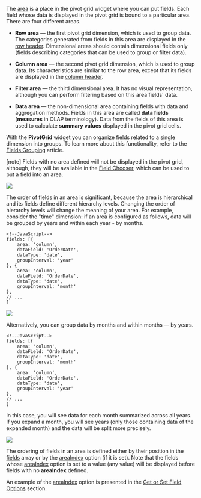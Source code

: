 The [area](/api-reference/30%20Data%20Layer/PivotGridDataSource/1%20Configuration/fields/area.md '/Documentation/ApiReference/Data_Layer/PivotGridDataSource/Configuration/fields/#area') is a place in the pivot grid widget where you can put fields. Each field whose data is displayed in the pivot grid is bound to a particular area. There are four different areas.

* **Row area** &#8212; the first pivot grid dimension, which is used to group data. The categories generated from fields in this area are displayed in the [row header](/concepts/05%20Widgets/PivotGrid/010%20Visual%20Elements/02%20Headers.md '/Documentation/Guide/Widgets/PivotGrid/Visual_Elements/#Headers'). Dimensional areas should contain dimensional fields only (fields describing categories that can be used to group or filter data).

* **Column area** &#8212; the second pivot grid dimension, which is used to group data. Its characteristics are similar to the row area, except that its fields are displayed in the [column header](/concepts/05%20Widgets/PivotGrid/010%20Visual%20Elements/02%20Headers.md '/Documentation/Guide/Widgets/PivotGrid/Visual_Elements/#Headers').

* **Filter area** &#8212; the third dimensional area. It has no visual representation, although you can perform filtering based on this area fields' data. <!-- Link to Filtering -->

* **Data area** &#8212; the non-dimensional area containing fields with data and aggregation methods. Fields in this area are called **data fields** (**measures** in OLAP terminology). Data from the fields of this area is used to calculate **summary values** displayed in the pivot grid cells.

With the **PivotGrid** widget you can organize fields related to a single dimension into groups. To learn more about this functionality, refer to the [Fields Grouping](/concepts/05%20Widgets/PivotGrid/050%20Grouping/030%20Fields%20Grouping.md '/Documentation/Guide/Widgets/PivotGrid/Grouping/#Fields_Grouping') article.

[note] Fields with no area defined will not be displayed in the pivot grid, although, they will be available in the [Field Chooser](/api-reference/10%20UI%20Widgets/dxPivotGridFieldChooser '/Documentation/ApiReference/UI_Widgets/dxPivotGridFieldChooser/'), which can be used to put a field into an area.

![](/Content/images/doc/17_1/DataGrid/PivotGrid_3D.png)

The order of fields in an area is significant, because the area is hierarchical and its fields define different hierarchy levels. Changing the order of hierarchy levels will change the meaning of your area. For example, consider the "time" dimension: if an area is configured as follows, data will be grouped by years and within each year - by months.

    <!--JavaScript-->
	fields: [{
		area: 'column',
		dataField: 'OrderDate',
		dataType: 'date',
		groupInterval: 'year'
	}, {
		area: 'column',
		dataField: 'OrderDate',
		dataType: 'date',
		groupInterval: 'month'
	},
	// ...
	]

![](/Content/images/doc/17_1/DataGrid/PivotGridAreas_YearMonth.png)

<!-- link to Data Grouping -->

Alternatively, you can group data by months and within months &#8212; by years.

    <!--JavaScript-->
	fields: [{
		area: 'column',
		dataField: 'OrderDate',
		dataType: 'date',
		groupInterval: 'month'
	}, {
		area: 'column',
		dataField: 'OrderDate',
		dataType: 'date',
		groupInterval: 'year'
	},
	// ...
	]

In this case, you will see data for each month summarized across all years. If you expand a month, you will see years (only those containing data of the expanded month) and the data will be split more precisely.

![](/Content/images/doc/17_1/DataGrid/PivotGridAreas_MonthYear.png)

The ordering of fields in an area is defined either by their position in the [fields](/api-reference/30%20Data%20Layer/PivotGridDataSource/1%20Configuration/fields '/Documentation/ApiReference/Data_Layer/PivotGridDataSource/Configuration/fields/') array or by the [areaIndex](/api-reference/30%20Data%20Layer/PivotGridDataSource/1%20Configuration/fields/areaIndex.md '/Documentation/ApiReference/Data_Layer/PivotGridDataSource/Configuration/fields/#areaIndex') option (if it is set). Note that the fields whose [areaIndex](/api-reference/30%20Data%20Layer/PivotGridDataSource/1%20Configuration/fields/areaIndex.md '/Documentation/ApiReference/Data_Layer/PivotGridDataSource/Configuration/fields/#areaIndex') option is set to a value (any value) will be displayed before fields with no **areaIndex** defined.

An example of the [areaIndex](/api-reference/30%20Data%20Layer/PivotGridDataSource/1%20Configuration/fields/areaIndex.md '/Documentation/ApiReference/Data_Layer/PivotGridDataSource/Configuration/fields/#areaIndex') option is presented in the [Get or Set Field Options](/concepts/05%20Widgets/PivotGrid/020%20Fields%20and%20Areas/30%20API/30%20Get%20or%20Set%20Field%20Options.md '/Documentation/Guide/Widgets/PivotGrid/Fields_and_Areas/#API/Get_or_Set_Field_Options') section.
